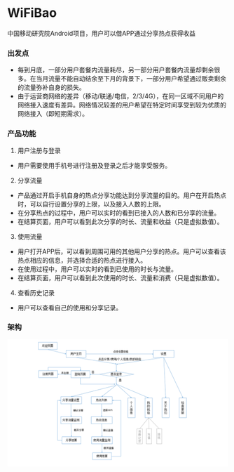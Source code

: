# WiFiBao
中国移动研究院Android项目，用户可以借APP通过分享热点获得收益

### 出发点
* 每到月底，一部分用户套餐内流量耗尽，另一部分用户套餐内流量却剩余很多。在当月流量不能自动结余至下月的背景下，一部分用户希望通过贩卖剩余的流量弥补自身的损失。
* 由于运营商网络的差异（移动/联通/电信，2/3/4G），在同一区域不同用户的网络接入速度有差异。网络情况较差的用户希望在特定时间享受到较为优质的网络接入（即短期需求）。

### 产品功能
1. 用户注册与登录
  * 用户需要使用手机号进行注册及登录之后才能享受服务。
2. 分享流量
  * 产品通过开启手机自身的热点分享功能达到分享流量的目的。用户在开启热点时，可以自行设置分享的上限，以及接入人数的上限。
  * 在分享热点的过程中，用户可以实时的看到已接入的人数和已分享的流量。
  * 在结算页面，用户可以看到此次分享的时长、流量和收益（只是虚拟数值）。
3. 使用流量
  * 用户打开APP后，可以看到周围可用的其他用户分享的热点。用户可以查看该热点相应的信息，并选择合适的热点进行接入。
  * 在使用过程中，用户可以实时的看到已使用的时长与流量。
  * 在结算页面，用户可以看到此次使用的时长、流量和消费（只是虚拟数值）。
4. 查看历史记录
  * 用户可以查看自己的使用和分享记录。

### 架构
![architecture](https://github.com/dwt0317/WiFiBao/blob/master/img_folder/wifibao.png)

